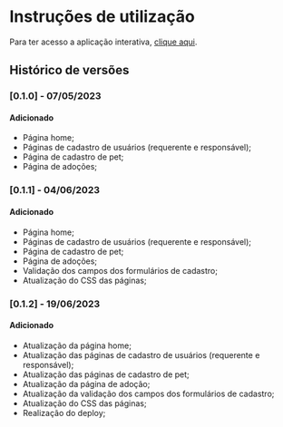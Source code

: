 # Instruções de utilização

Para ter acesso a aplicação interativa, <a href="https://adocao.azurewebsites.net/">clique aqui</a>.

## Histórico de versões

### [0.1.0] - 07/05/2023
#### Adicionado
- Página home;
- Páginas de cadastro de usuários (requerente e responsável);
- Página de cadastro de pet;
- Página de adoções;

### [0.1.1] - 04/06/2023
#### Adicionado
- Página home;
- Páginas de cadastro de usuários (requerente e responsável);
- Página de cadastro de pet;
- Página de adoções;
- Validação dos campos dos formulários de cadastro;
- Atualização do CSS das páginas;

### [0.1.2] - 19/06/2023
#### Adicionado
- Atualização da página home;
- Atualização das páginas de cadastro de usuários (requerente e responsável);
- Atualização das páginas de cadastro de pet;
- Atualização da página de adoção;
- Atualização da validação dos campos dos formulários de cadastro;
- Atualização do CSS das páginas;
- Realização do deploy;
